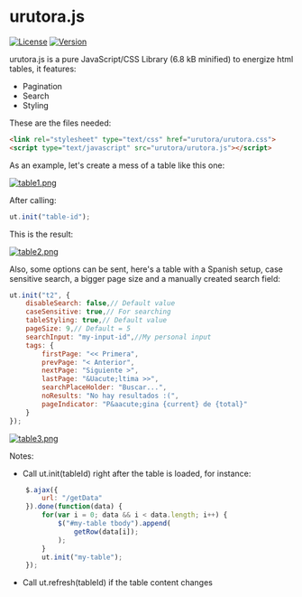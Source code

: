 # urutora.js

[![License](http://img.shields.io/:license-MIT-blue.svg)](https://github.com/tavuntu/urutora.js/blob/master/license.md)
[![Version](http://img.shields.io/:version-0.0.5-green.svg)](https://github.com/tavuntu/urutora.js/blob/master/README.md)

urutora.js is a pure JavaScript/CSS Library (6.8 kB minified) to energize html tables, it features:

* Pagination
* Search
* Styling

These are the files needed:

```html
<link rel="stylesheet" type="text/css" href="urutora/urutora.css">
<script type="text/javascript" src="urutora/urutora.js"></script>
```

As an example, let's create a mess of a table like this one:

[![table1.png](https://s18.postimg.org/ei39d4621/table1.png)](https://postimg.org/image/ycpaz8l9h/)

After calling:

```javascript
ut.init("table-id");
```

This is the result:

[![table2.png](https://s14.postimg.org/vk954959d/table2.png)](https://postimg.org/image/hdte90ue5/)

Also, some options can be sent, here's a table with a Spanish setup, case sensitive search, a bigger page size and a manually created search field:

```javascript
ut.init("t2", {
    disableSearch: false,// Default value
    caseSensitive: true,// For searching
    tableStyling: true,// Default value
    pageSize: 9,// Default = 5
    searchInput: "my-input-id",//My personal input
    tags: {
        firstPage: "<< Primera",
        prevPage: "< Anterior",
        nextPage: "Siguiente >",
        lastPage: "&Uacute;ltima >>",
        searchPlaceHolder: "Buscar...",
        noResults: "No hay resultados :(",
        pageIndicator: "P&aacute;gina {current} de {total}"
    }
});
```

[![table3.png](https://s12.postimg.org/jrciznu3x/table3.png)](https://postimg.org/image/g7ql9ure1/)

Notes:

* Call ut.init(tableId) right after the table is loaded, for instance:

```javascript
    $.ajax({
        url: "/getData"
    }).done(function(data) {
        for(var i = 0; data && i < data.length; i++) {
            $("#my-table tbody").append(
                getRow(data[i]);
            );
        }
        ut.init("my-table");
    });
```

* Call ut.refresh(tableId) if the table content changes